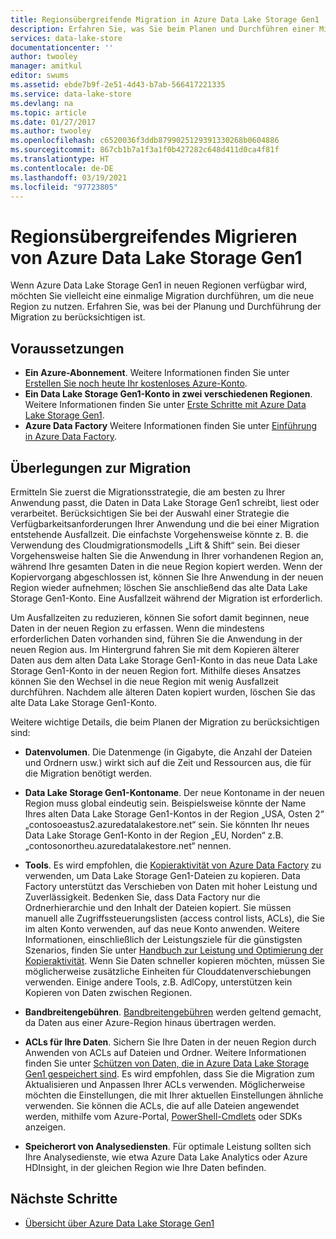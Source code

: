```yaml
---
title: Regionsübergreifende Migration in Azure Data Lake Storage Gen1 | Microsoft Docs
description: Erfahren Sie, was Sie beim Planen und Durchführen einer Migration zu Azure Data Lake Storage Gen1 berücksichtigen müssen, wenn diese in neuen Regionen verfügbar wird.
services: data-lake-store
documentationcenter: ''
author: twooley
manager: amitkul
editor: swums
ms.assetid: ebde7b9f-2e51-4d43-b7ab-566417221335
ms.service: data-lake-store
ms.devlang: na
ms.topic: article
ms.date: 01/27/2017
ms.author: twooley
ms.openlocfilehash: c6520036f3ddb8799025129391330268b0604886
ms.sourcegitcommit: 867cb1b7a1f3a1f0b427282c648d411d0ca4f81f
ms.translationtype: HT
ms.contentlocale: de-DE
ms.lasthandoff: 03/19/2021
ms.locfileid: "97723805"
---
```

# <a name="migrate-azure-data-lake-storage-gen1-across-regions"></a>Regionsübergreifendes Migrieren von Azure Data Lake Storage Gen1

Wenn Azure Data Lake Storage Gen1 in neuen Regionen verfügbar wird, möchten Sie vielleicht eine einmalige Migration durchführen, um die neue Region zu nutzen. Erfahren Sie, was bei der Planung und Durchführung der Migration zu berücksichtigen ist.

## <a name="prerequisites"></a>Voraussetzungen

* **Ein Azure-Abonnement**. Weitere Informationen finden Sie unter [Erstellen Sie noch heute Ihr kostenloses Azure-Konto](https://azure.microsoft.com/pricing/free-trial/).
* **Ein Data Lake Storage Gen1-Konto in zwei verschiedenen Regionen**. Weitere Informationen finden Sie unter [Erste Schritte mit Azure Data Lake Storage Gen1](data-lake-store-get-started-portal.md).
* **Azure Data Factory** Weitere Informationen finden Sie unter [Einführung in Azure Data Factory](../data-factory/introduction.md).


## <a name="migration-considerations"></a>Überlegungen zur Migration

Ermitteln Sie zuerst die Migrationsstrategie, die am besten zu Ihrer Anwendung passt, die Daten in Data Lake Storage Gen1 schreibt, liest oder verarbeitet. Berücksichtigen Sie bei der Auswahl einer Strategie die Verfügbarkeitsanforderungen Ihrer Anwendung und die bei einer Migration entstehende Ausfallzeit. Die einfachste Vorgehensweise könnte z. B. die Verwendung des Cloudmigrationsmodells „Lift & Shift“ sein. Bei dieser Vorgehensweise halten Sie die Anwendung in Ihrer vorhandenen Region an, während Ihre gesamten Daten in die neue Region kopiert werden. Wenn der Kopiervorgang abgeschlossen ist, können Sie Ihre Anwendung in der neuen Region wieder aufnehmen; löschen Sie anschließend das alte Data Lake Storage Gen1-Konto. Eine Ausfallzeit während der Migration ist erforderlich.

Um Ausfallzeiten zu reduzieren, können Sie sofort damit beginnen, neue Daten in der neuen Region zu erfassen. Wenn die mindestens erforderlichen Daten vorhanden sind, führen Sie die Anwendung in der neuen Region aus. Im Hintergrund fahren Sie mit dem Kopieren älterer Daten aus dem alten Data Lake Storage Gen1-Konto in das neue Data Lake Storage Gen1-Konto in der neuen Region fort. Mithilfe dieses Ansatzes können Sie den Wechsel in die neue Region mit wenig Ausfallzeit durchführen. Nachdem alle älteren Daten kopiert wurden, löschen Sie das alte Data Lake Storage Gen1-Konto.

Weitere wichtige Details, die beim Planen der Migration zu berücksichtigen sind:

* **Datenvolumen**. Die Datenmenge (in Gigabyte, die Anzahl der Dateien und Ordnern usw.) wirkt sich auf die Zeit und Ressourcen aus, die für die Migration benötigt werden.

* **Data Lake Storage Gen1-Kontoname**. Der neue Kontoname in der neuen Region muss global eindeutig sein. Beispielsweise könnte der Name Ihres alten Data Lake Storage Gen1-Kontos in der Region „USA, Osten 2“ „contosoeastus2.azuredatalakestore.net“ sein. Sie könnten Ihr neues Data Lake Storage Gen1-Konto in der Region „EU, Norden“ z.B. „contosonortheu.azuredatalakestore.net“ nennen.

* **Tools**. Es wird empfohlen, die [Kopieraktivität von Azure Data Factory](../data-factory/connector-azure-data-lake-store.md) zu verwenden, um Data Lake Storage Gen1-Dateien zu kopieren. Data Factory unterstützt das Verschieben von Daten mit hoher Leistung und Zuverlässigkeit. Bedenken Sie, dass Data Factory nur die Ordnerhierarchie und den Inhalt der Dateien kopiert. Sie müssen manuell alle Zugriffssteuerungslisten (access control lists, ACLs), die Sie im alten Konto verwenden, auf das neue Konto anwenden. Weitere Informationen, einschließlich der Leistungsziele für die günstigsten Szenarios, finden Sie unter [Handbuch zur Leistung und Optimierung der Kopieraktivität](../data-factory/copy-activity-performance.md). Wenn Sie Daten schneller kopieren möchten, müssen Sie möglicherweise zusätzliche Einheiten für Clouddatenverschiebungen verwenden. Einige andere Tools, z.B. AdlCopy, unterstützen kein Kopieren von Daten zwischen Regionen.  

* **Bandbreitengebühren**. [Bandbreitengebühren](https://azure.microsoft.com/pricing/details/bandwidth/) werden geltend gemacht, da Daten aus einer Azure-Region hinaus übertragen werden.

* **ACLs für Ihre Daten**. Sichern Sie Ihre Daten in der neuen Region durch Anwenden von ACLs auf Dateien und Ordner. Weitere Informationen finden Sie unter [Schützen von Daten, die in Azure Data Lake Storage Gen1 gespeichert sind](data-lake-store-secure-data.md). Es wird empfohlen, dass Sie die Migration zum Aktualisieren und Anpassen Ihrer ACLs verwenden. Möglicherweise möchten die Einstellungen, die mit Ihrer aktuellen Einstellungen ähnliche verwenden. Sie können die ACLs, die auf alle Dateien angewendet werden, mithilfe vom Azure-Portal, [PowerShell-Cmdlets](/powershell/module/az.datalakestore/get-azdatalakestoreitempermission) oder SDKs anzeigen.  

* **Speicherort von Analysediensten**. Für optimale Leistung sollten sich Ihre Analysedienste, wie etwa Azure Data Lake Analytics oder Azure HDInsight, in der gleichen Region wie Ihre Daten befinden.  

## <a name="next-steps"></a>Nächste Schritte
* [Übersicht über Azure Data Lake Storage Gen1](data-lake-store-overview.md)
